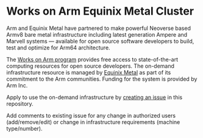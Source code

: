# Works on Arm Equinix Metal Cluster

Arm and Equinix Metal have partnered to make powerful Neoverse based Armv8 bare metal infrastructure
including latest generation Ampere and Marvell systems — available for open source software
developers to build, test and optimize for Arm64 architecture.

The [Works on Arm program](https://www.worksonarm.com)
provides free access to state-of-the-art computing resources for open source developers.
The on-demand infrastructure resource is managed by [Equinix Metal](https://metal.equinix.com/)
as part of its commitment to the Arm communities.
Funding for the system is provided by Arm Inc.

Apply to use the on-demand infrastructure by [creating an issue](https://github.com/WorksOnArm/equinix-metal-arm64-cluster/issues/new/choose) in this repository.

Add comments to existing issue for any change in authorized users (add/remove/edit) or change in infrastructure requirements (machine type/number). 

